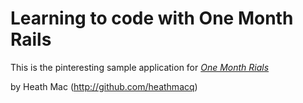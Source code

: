 # Learning to code with One Month Rails

This is the pinteresting sample application for
[*One Month Rials*](http://onemonthrails.com)

by Heath Mac (http://github.com/heathmacq)

